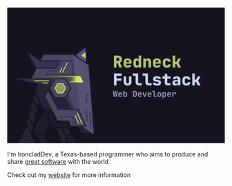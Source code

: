 ![](/public/img/cover.png)

I'm IroncladDev, a Texas-based programmer who aims to produce and share [great software](https://neovim.io) with the world

Check out my [website](https://ironclad.sh) for more information


